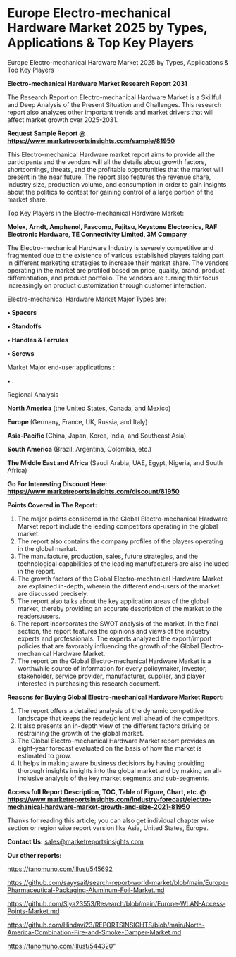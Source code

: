 # Europe Electro-mechanical Hardware Market 2025 by Types, Applications & Top Key Players
Europe Electro-mechanical Hardware Market 2025 by Types, Applications & Top Key Players

<strong>Electro-mechanical Hardware Market Research Report 2031</strong>

The Research Report on Electro-mechanical Hardware Market is a Skillful and Deep Analysis of the Present Situation and Challenges. This research report also analyzes other important trends and market drivers that will affect market growth over 2025-2031.

<strong>Request Sample Report @ <a href=https://www.marketreportsinsights.com/sample/81950>https://www.marketreportsinsights.com/sample/81950</a></strong>

This Electro-mechanical Hardware market report aims to provide all the participants and the vendors will all the details about growth factors, shortcomings, threats, and the profitable opportunities that the market will present in the near future. The report also features the revenue share, industry size, production volume, and consumption in order to gain insights about the politics to contest for gaining control of a large portion of the market share.

Top Key Players in the Electro-mechanical Hardware Market:

<strong>Molex, Arndt, Amphenol, Fascomp, Fujitsu, Keystone Electronics, RAF Electronic Hardware, TE Connectivity Limited, 3M Company</strong>

The Electro-mechanical Hardware Industry is severely competitive and fragmented due to the existence of various established players taking part in different marketing strategies to increase their market share. The vendors operating in the market are profiled based on price, quality, brand, product differentiation, and product portfolio. The vendors are turning their focus increasingly on product customization through customer interaction.

Electro-mechanical Hardware Market Major Types are:

<strong>• Spacers

• Standoffs

• Handles & Ferrules

• Screws</strong>

Market Major end-user applications :

<strong>• .</strong>

Regional Analysis

</u><strong><b>North America</b></strong> (the United States, Canada, and Mexico)

<strong><b>Europe </b></strong>(Germany, France, UK, Russia, and Italy)

<strong><b>Asia-Pacific</b></strong> (China, Japan, Korea, India, and Southeast Asia)

<strong><b>South America</b></strong> (Brazil, Argentina, Colombia, etc.)

<strong><b>The Middle East and Africa</b></strong> (Saudi Arabia, UAE, Egypt, Nigeria, and South Africa)

<strong>Go For Interesting Discount Here: <a href=https://www.marketreportsinsights.com/discount/81950>https://www.marketreportsinsights.com/discount/81950</a></strong>

<strong>Points Covered in The Report:</strong>
<ol>
  <li>The major points considered in the Global Electro-mechanical Hardware Market report include the leading competitors operating in the global market.</li>
  <li>The report also contains the company profiles of the players operating in the global market.</li>
  <li>The manufacture, production, sales, future strategies, and the technological capabilities of the leading manufacturers are also included in the report.</li>
  <li>The growth factors of the Global Electro-mechanical Hardware Market are explained in-depth, wherein the different end-users of the market are discussed precisely.</li>
  <li>The report also talks about the key application areas of the global market, thereby providing an accurate description of the market to the readers/users.</li>
  <li>The report incorporates the SWOT analysis of the market. In the final section, the report features the opinions and views of the industry experts and professionals. The experts analyzed the export/import policies that are favorably influencing the growth of the Global Electro-mechanical Hardware Market.</li>
  <li>The report on the Global Electro-mechanical Hardware Market is a worthwhile source of information for every policymaker, investor, stakeholder, service provider, manufacturer, supplier, and player interested in purchasing this research document.</li>
</ol>
<strong>Reasons for Buying Global Electro-mechanical Hardware Market Report:</strong>

<ol>
  <li>The report offers a detailed analysis of the dynamic competitive landscape that keeps the reader/client well ahead of the competitors.</li>
  <li>It also presents an in-depth view of the different factors driving or restraining the growth of the global market.</li>
  <li>The Global Electro-mechanical Hardware Market report provides an eight-year forecast evaluated on the basis of how the market is estimated to grow.</li>
  <li>It helps in making aware business decisions by having providing thorough insights insights into the global market and by making an all-inclusive analysis of the key market segments and sub-segments.</li>
</ol>
<strong>Access full Report Description, TOC, Table of Figure, Chart, etc. @ <a href=https://www.marketreportsinsights.com/industry-forecast/electro-mechanical-hardware-market-growth-and-size-2021-81950>https://www.marketreportsinsights.com/industry-forecast/electro-mechanical-hardware-market-growth-and-size-2021-81950</a></strong>


Thanks for reading this article; you can also get individual chapter wise section or region wise report version like Asia, United States, Europe.

<strong>Contact Us:</strong>
sales@marketreportsinsights.com

<strong>Our other reports:</strong>

<a href=https://tanomuno.com/illust/545692>https://tanomuno.com/illust/545692</a>

<a href=https://github.com/sayysaif/search-report-world-market/blob/main/Europe-Pharmaceutical-Packaging-Aluminum-Foil-Market.md>https://github.com/sayysaif/search-report-world-market/blob/main/Europe-Pharmaceutical-Packaging-Aluminum-Foil-Market.md</a>

<a href=https://github.com/Siya23553/Research/blob/main/Europe-WLAN-Access-Points-Market.md>https://github.com/Siya23553/Research/blob/main/Europe-WLAN-Access-Points-Market.md</a>

<a href=https://github.com/Hindavi23/REPORTSINSIGHTS/blob/main/North-America-Combination-Fire-and-Smoke-Damper-Market.md>https://github.com/Hindavi23/REPORTSINSIGHTS/blob/main/North-America-Combination-Fire-and-Smoke-Damper-Market.md</a>

<a href=https://tanomuno.com/illust/544320>https://tanomuno.com/illust/544320</a>"
